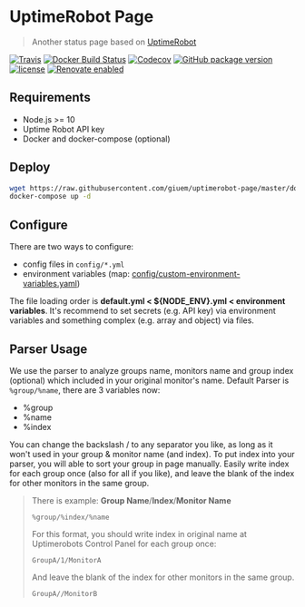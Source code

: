 # UptimeRobot Page

> Another status page based on [UptimeRobot](https://uptimerobot.com/)

[![Travis](https://img.shields.io/travis/giuem/uptimerobot-page.svg?style=flat-square)](https://travis-ci.org/giuem/uptimerobot-page)
[![Docker Build Status](https://img.shields.io/docker/build/giuem/uptimerobot-page.svg?style=flat-square)](https://hub.docker.com/r/giuem/uptimerobot-page/)
[![Codecov](https://img.shields.io/codecov/c/github/giuem/uptimerobot-page.svg?style=flat-square)](https://codecov.io/gh/giuem/uptimerobot-page)
[![GitHub package version](https://img.shields.io/github/package-json/v/giuem/uptimerobot-page.svg?style=flat-square)](https://github.com/giuem/uptimerobot-page/blob/master/package.json)
[![license](https://img.shields.io/github/license/giuem/uptimerobot-page.svg?style=flat-square)](https://github.com/giuem/uptimerobot-page/blob/master/LICENSE)
[![Renovate enabled](https://img.shields.io/badge/renovate-enabled-brightgreen.svg?style=flat-square)](https://renovateapp.com/)


## Requirements

* Node.js >= 10
* Uptime Robot API key
* Docker and docker-compose (optional)

## Deploy

```bash
wget https://raw.githubusercontent.com/giuem/uptimerobot-page/master/docker-compose.yml
docker-compose up -d
```

## Configure

There are two ways to configure:
* config files in `config/*.yml`
* environment variables (map: [config/custom-environment-variables.yaml](config/custom-environment-variables.yaml))

The file loading order is **default.yml < ${NODE_ENV}.yml < environment variables**.
It's recommend to set secrets (e.g. API key) via environment variables and something complex (e.g. array and object) via files.

## Parser Usage

We use the parser to analyze groups name, monitors name and group index (optional) which included in your original monitor's name. 
Default Parser is `%group/%name`, there are 3 variables now: 
  - %group
  - %name
  - %index 

You can change the backslash / to any separator you like, as long as it won't used in your group & monitor name (and index). 
To put index into your parser, you will able to sort your group in page manually. Easily write index for each group once (also for all if you like), and leave the blank of the index for other monitors in the same group.

> There is example:
> **Group Name**/**Index**/**Monitor Name**
> ```
> %group/%index/%name
> ```
> For this format, you should write index in original name at Uptimerobots Control Panel for each group once:
> ```
> GroupA/1/MonitorA
> ```
> And leave the blank of the index for other monitors in the same group.
> ```
> GroupA//MonitorB
> ```

